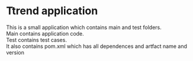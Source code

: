 # Ttrend application

This is a small application which contains main and test folders.  
Main contains application code.  
Test contains test cases.  
It also contains pom.xml which has all dependences and artfact name and version

